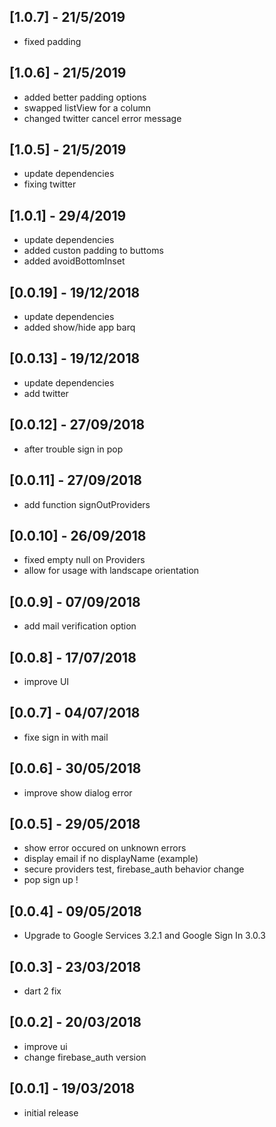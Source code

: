 ## [1.0.7] - 21/5/2019
* fixed padding

## [1.0.6] - 21/5/2019
* added better padding options
* swapped listView for a column
* changed twitter cancel error message

## [1.0.5] - 21/5/2019
* update dependencies
* fixing twitter


## [1.0.1] - 29/4/2019
* update dependencies
* added custon padding to buttoms
* added avoidBottomInset

## [0.0.19] - 19/12/2018
* update dependencies
* added show/hide app barq

## [0.0.13] - 19/12/2018
* update dependencies
* add twitter

## [0.0.12] - 27/09/2018
* after trouble sign in pop

## [0.0.11] - 27/09/2018
* add function signOutProviders

## [0.0.10] - 26/09/2018
* fixed empty null on Providers
* allow for usage with landscape orientation

## [0.0.9] - 07/09/2018
* add mail verification option

## [0.0.8] - 17/07/2018
* improve UI

## [0.0.7] - 04/07/2018
* fixe sign in with mail 

## [0.0.6] - 30/05/2018
* improve show dialog error 

## [0.0.5] - 29/05/2018
* show error occured on unknown errors
* display email if no displayName (example)
* secure providers test, firebase_auth behavior change
* pop sign up !

## [0.0.4] - 09/05/2018
* Upgrade to Google Services 3.2.1 and Google Sign In 3.0.3

## [0.0.3] - 23/03/2018
* dart 2 fix

## [0.0.2] - 20/03/2018

* improve ui
* change firebase_auth version 

## [0.0.1] - 19/03/2018

* initial release

